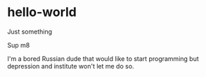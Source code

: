 # hello-world
Just something

Sup m8

I'm a bored Russian dude that would like to start programming but depression and institute won't let me do so.
